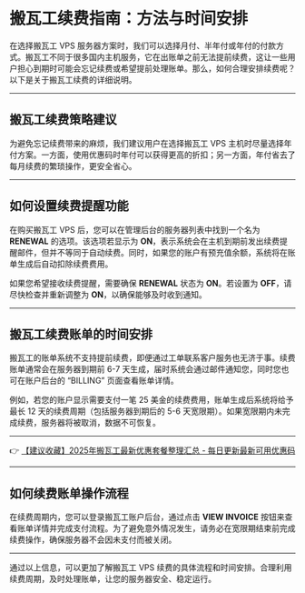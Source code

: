 # 搬瓦工续费指南：方法与时间安排

在选择搬瓦工 VPS 服务器方案时，我们可以选择月付、半年付或年付的付款方式。搬瓦工不同于很多国内主机服务，它在出账单之前无法提前续费，这让一些用户担心到期时可能会忘记续费或希望提前处理账单。那么，如何合理安排续费呢？以下是关于搬瓦工续费的详细说明。

---

## 搬瓦工续费策略建议

为避免忘记续费带来的麻烦，我们建议用户在选择搬瓦工 VPS 主机时尽量选择年付方案。一方面，使用优惠码时年付可以获得更高的折扣；另一方面，年付省去了每月续费的繁琐操作，更安全省心。

---

## 如何设置续费提醒功能

在购买搬瓦工 VPS 后，您可以在管理后台的服务器列表中找到一个名为 **RENEWAL** 的选项。该选项若显示为 **ON**，表示系统会在主机到期前发出续费提醒邮件，但并不等同于自动续费。同时，如果您的账户有预充值余额，系统将在账单生成后自动扣除续费费用。

如果您希望接收续费提醒，需要确保 **RENEWAL** 状态为 **ON**。若设置为 **OFF**，请尽快检查并重新调整为 **ON**，以确保能够及时收到通知。

---

## 搬瓦工续费账单的时间安排

搬瓦工的账单系统不支持提前续费，即便通过工单联系客户服务也无济于事。续费账单通常会在服务器到期前 6-7 天生成，届时系统会通过邮件通知您，同时您也可在账户后台的 “BILLING” 页面查看账单详情。

例如，若您的账户显示需要支付一笔 25 美金的续费费用，账单生成后系统将给予最长 12 天的续费周期（包括服务器到期后的 5-6 天宽限期）。如果宽限期内未完成续费，服务器将被取消，数据不可恢复。

---

👉 [【建议收藏】2025年搬瓦工最新优惠套餐整理汇总 - 每日更新最新可用优惠码](https://bit.ly/banwagon)

---

## 如何续费账单操作流程

在续费周期内，您可以登录搬瓦工账户后台，通过点击 **VIEW INVOICE** 按钮来查看账单详情并完成支付流程。为了避免意外情况发生，请务必在宽限期结束前完成续费操作，确保服务器不会因未支付而被关闭。

---

通过以上信息，可以更加了解搬瓦工 VPS 续费的具体流程和时间安排。合理利用续费周期，及时处理账单，让您的服务器安全、稳定运行。